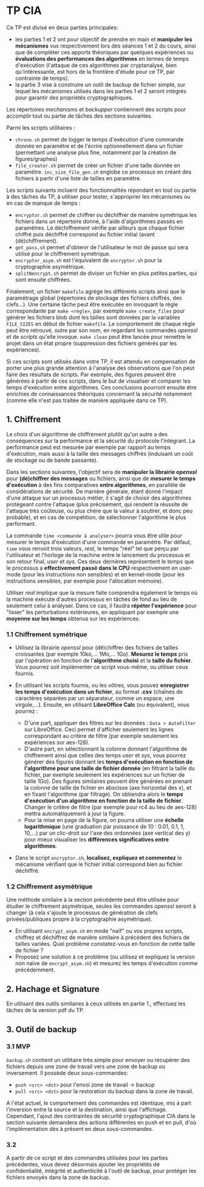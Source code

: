 # TP CIA

Ce TP est divisé en deux parties principales: 
- les parties 1 et 2 ont pour objectif de prendre en main et **manipuler les mécanismes** vus respectivement lors des séances 1 et 2 du cours, ainsi que de compléter ces apports théoriques par quelques expériences ou **évaluations des performances des algorithmes** en termes de temps d'exécution (l'attaque de ces algorithmes par cryptanalyse, bien qu'intéressante, est hors de la frontière d'étude pour ce TP, par contrainte de temps).
- la partie 3 vise à construire un outil de backup de fichier simple, sur lequel les mécanismes utilisés dans les parties 1 et 2 seront intégrés pour garantir des propriétés cryptographiques.

Les répertoires *mechanisms* et *backupper* contiennent des scripts pour accomplir tout ou partie de tâches des sections suivantes.

Parmi les scripts utilitaires : 
- `chrono.sh` permet de logger le temps d'exécution d'une commande donnée en paramètre et de l'écrire optionnellement dans un fichier (permettant une analyse plus fine, notamment par la création de figures/graphes)
- `file_creator.sh` permet de créer un fichier d'une taille donnée en paramètre. `inc_size_file_gen.sh` englobe ce processus en créant des fichiers à partir d'une liste de tailles en paramètre.

Les scripts suivants incluent des fonctionnalités répondant en tout ou partie à des tâches du TP, à utiliser pour tester, s'approprier les mécanismes ou en cas de manque de temps :
- `encryptor.sh` permet de chiffrer ou déchiffrer de manière symétrique les fichiers dans un répertoire donné, à l'aide d'algorithmes passés en paramètres. Le déchiffrement vérifie par ailleurs que chaque fichier chiffré puis déchiffré correspond au fichier initial (avant (dé)chiffrement). 
- `get_pass.sh` permet d'obtenir de l'utilisateur le mot de passe qui sera utilisé pour le chiffrement symétrique.
- `encryptor_asym.sh` est l'équivalent de `encryptor.sh` pour la cryptographie asymétrique.
- `splitNencrypt.sh` permet de diviser un fichier en plus petites parties, qui sont ensuite chiffrées.

Finalement, un fichier `makefile` agrège les différents scripts ainsi que le paramétrage global (répertoires de stockage des fichiers chiffrés, des clefs...). Une certaine tâche peut être exécutée en invoquant la règle correspondante par `make <règle>`, par exemple `make create_files` pour générer les fichiers blob dont les tailles sont données par la variables `FILE_SIZES` en début de fichier `makefile`. Le comportement de chaque règle peut être retrouvé, outre par son nom, en regardant les commandes *openssl* et de *scripts* qu'elle invoque. `make clean` peut être lancée pour remettre le projet dans un état propre (suppression des fichiers générés par les expériences).

Si ces scripts sont utilisés dans votre TP, il est attendu en compensation de porter une plus grande attention à l'analyse des observations que l'on peut faire des résultats de scripts. Par exemple, des figures peuvent être générées à partir de ces scripts, dans le but de visualiser et comparer les temps d'exécution entre algorithmes. Ces conclusions pourront ensuite être enrichies de connaissances théoriques concernant la sécurité notamment (comme elle n'est pas traitée de manière appliquée dans ce TP).

## 1. Chiffrement

Le choix d'un algorithme de chiffrement plutôt qu'un autre a des conséquences sur la performance et la sécurité du protocole l'intégrant. La performance peut est mesurée par exemple par rapport au temps d'exécution, mais aussi à la taille des messages chiffrés (induisant un coût de stockage ou de bande passante).

Dans les sections suivantes, l'objectif sera de **manipuler la librairie *openssl*** pour **(dé)chiffrer des messages** ou fichiers, ainsi que de **mesurer le temps d'exécution** à des fins comparatives **entre algorithmes**, en parallèle de considérations de sécurité. De manière générale, étant donné l'impact d'une attaque sur un processus métier, il s'agit de choisir des algorithmes protégeant contre l'attaque (plus précisément, qui rendent la réussite de l'attaque très coûteuse, ou plus chère que la valeur à soutirer, et donc peu probable), et en cas de compétition, de sélectionner l'algorithme le plus performant.

La commande `time <commande à analyser>` pourra vous être utile pour mesurer le temps d'exécution d'une commande en paramètre. Par défaut, `time` vous renvoit trois valeurs, *real*, le temps "réel" tel que perçu par l'utilisateur et l'horloge de la machine entre le lancement du processus et son retour final, *user* et *sys*. Ces deux dernières représentent le temps que le processus a **effectivement passé dans le CPU** respectivement en user-mode (pour les instructions non sensibles) et en kernel-mode (pour les instructions sensibles, par exemple pour l'allocation mémoire). 

Utiliser *real* implique que la mesure faite comprendra également le temps où la machine exécute d'autres processus en tâches de fond au lieu de seulement celui à analyser. Dans ce cas, il faudra **répéter l'expérience** pour "lisser" les perturbations extérieures, en appliquant par exemple une **moyenne sur les temps** obtenus sur les expériences.

### 1.1 Chiffrement symétrique

- Utilisez la librairie *openssl* pour (dé)chiffrer des fichiers de tailles croissantes (par exemple 10ko,... 1Mo,... 1Go). **Mesurez le temps** pris par l'opération en fonction de l'**algorithme choisi** et la **taille du fichier**. Vous pourrez soit implémenter ce script vous-même, ou utiliser ceux fournis. 

- En utilisant les scripts fournis, ou les vôtres, vous pouvez **enregistrer les temps d'exécution dans un fichier**, au format **.csv** (chaînes de caractères séparées par un séparateur, comme un espace, une virgule,...). Ensuite, en utilisant **LibreOffice Calc** (ou équivalent), vous pourrez :
    - D'une part, appliquer des filtres sur les données : `Data > AutoFilter` sur LibreOffice. Ceci permet d'afficher seulement les lignes correspondant au critère de filtre (par exemple seulement les expériences sur aes-128).
    - D'autre part, en sélectionnant la colonne donnant l'algorithme de chiffrement ainsi que celles des temps *user* et *sys*, vous pourrez générer des figures donnant les **temps d'exécution en fonction de l'algorithme pour une taille de fichier donnée** (en filtrant la taille du fichier, par exemple seulement les expériences sur un fichier de taille 1Go). Des figures similaires peuvent être générées en prenant la colonne de taille de fichier en abscisse (axe horizontal des x), et en fixant l'algorithme (par filtrage). On obtiendra alors le **temps d'exécution d'un algorithme en fonction de la taille de fichier**. Changer le critère de filtre (par exemple pour rc4 au lieu de aes-128) mettra automatiquement à jour la figure.
    - Pour la mise en page de la figure, on pourra utiliser une **échelle logarithmique** (une graduation par puissance de 10 : 0.01, 0.1, 1, 10,...) par un clic-droit sur l'axe des ordonnées (axe vertical des y) pour mieux visualiser les **différences significatives entre algorithmes**.

- Dans le script `encryptor.sh`, **localisez, expliquez et commentez** le mécanisme vérifiant que le fichier initial correspond bien au fichier déchiffré.

### 1.2 Chiffrement asymétrique

Une méthode similaire à la section précédente peut être utilisée pour étudier le chiffrement asymétrique, seules les commandes *openssl* seront à changer (à cela s'ajoute le processus de génération de clefs privées/publiques propre à la cryptographie asymétrique).
- En utilisant `encrypt_asym.sh` en mode "naïf" ou vos propres scripts, chiffrez et déchiffrez de manière similaire à précédent des fichiers de tailles variées. Quel problème constatez-vous en fonction de cette taille de fichier ?
- Proposez une solution à ce problème (ou utilisez et expliquez la version non naïve de `encrypt_asym.sh`) et mesurez les temps d'exécution comme précédemment.

## 2. Hachage et Signature

En utilisant des outils similaires à ceux utilisés en partie 1., effectuez les tâches de la version pdf du TP.

## 3. Outil de backup

### 3.1 MVP

`backup.sh` contient un utilitaire très simple pour envoyer ou récupérer des fichiers depuis une zone de travail vers une zone de backup ou inversement. 
Il possède deux sous-commandes:
- `push <src> <dst>` pour l'envoi zone de travail -> backup
- `pull <src> <dst>` pour la restoration du backup dans la zone de travail.

A l'état actuel, le comportement des commandes est identique, mis à part l'inversion entre la source et la destination, ainsi que l'affichage.
Cependant, l'ajout des contraintes de sécurité cryptographique CIA dans la section suivante demandera des actions différentes en push et en pull, d'où l'implémentation dès à présent en deux sous-commandes. 

### 3.2
A partir de ce script et des commandes utilisées pour les parties précédentes, vous devez désormais ajouter les propriétés de confidentialité, intégrité et authenticité à l'outil de backup, pour protéger les fichiers envoyés dans la zone de backup.
